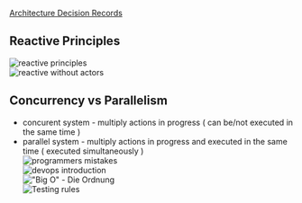 [Architecture Decision Records](https://github.com/joelparkerhenderson/architecture_decision_record)  
## Reactive Principles
![reactive principles](https://i.postimg.cc/GtW80TS9/reactive-principles.png)  
![reactive without actors](https://i.postimg.cc/kMztRLX9/reactive-systems-without-actors.png)  

## Concurrency vs Parallelism
* concurent system - multiply actions in progress ( can be/not executed in the same time )  
* parallel system  - multiply actions in progress and executed in the same time ( executed simultaneously )  
![programmers mistakes](https://i.postimg.cc/fWPPqJfd/sketch-programmers-mistakes.png)  
![devops introduction](https://i.postimg.cc/htLmgZMv/devops-introduction.png)  
!["Big O" - Die Ordnung](https://i.postimg.cc/85Rbr9Mn/Big-O-notation.png)  
![Testing rules](https://i.postimg.cc/Kc3rwfXk/Testing-rules.png)  
